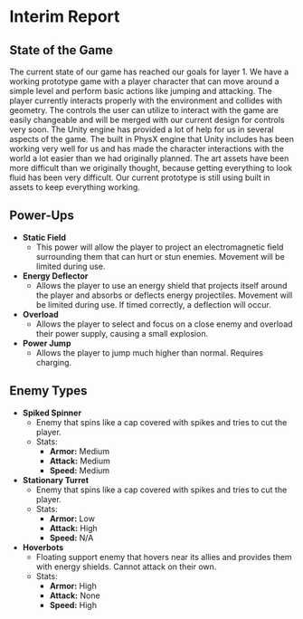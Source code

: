 # Interim Report

## State of the Game

The current state of our game has reached our goals for layer 1. We have a working prototype game with a player character that can move around a simple level and perform basic actions like jumping and attacking. The player currently interacts properly with the environment and collides with geometry.  The controls the user can utilize to interact with the game are easily changeable and will be merged with our current design for controls very soon. The Unity engine has provided a lot of help for us in several aspects of the game. The built in PhysX engine that Unity includes has been working very well for us and has made the character interactions with the world a lot easier than we had originally planned. The art assets have been more difficult than we originally thought, because getting everything to look fluid has been very difficult. Our current prototype is still using built in assets to keep everything working.


## Power-Ups

- **Static Field**
	- This power will allow the player to project an electromagnetic field
	  surrounding them that can hurt or stun enemies. Movement will be
	  limited during use.
- **Energy Deflector**
	- Allows the player to use an energy shield that projects 
	  itself around the player and absorbs or deflects energy projectiles. 
	  Movement will be limited during use. If timed correctly, a deflection 
	  will occur.
- **Overload**
	- Allows the player to select and focus on a close enemy and overload
	  their power supply, causing a small explosion.
- **Power Jump**
	- Allows the player to jump much higher than normal. Requires charging.
	
## Enemy Types

- **Spiked Spinner**
	- Enemy that spins like a cap covered with spikes and tries to cut the
	  player.
	- Stats:
		- **Armor:** Medium
		- **Attack:** Medium
		- **Speed:** Medium
- **Stationary Turret**
	- Enemy that spins like a cap covered with spikes and tries to cut the
	  player.
	- Stats:
		- **Armor:** Low
		- **Attack:** High
		- **Speed:** N/A
- **Hoverbots**
	- Floating support enemy that hovers near its allies and provides them
	  with energy shields. Cannot attack on their own.
	- Stats:
		- **Armor:** High
		- **Attack:** None
		- **Speed:** High
